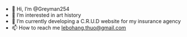 - 👋 Hi, I’m @Greyman254
- 👀 I’m interested in art history
- 🌱 I’m currently developing a C.R.U.D website for my insurance agency
- 📫 How to reach me lebohang.thuo@gmail.com

<!---
Greyman254/Greyman254 is a ✨ special ✨ repository because its `README.md` (this file) appears on your GitHub profile.
You can click the Preview link to take a look at your changes.
--->
